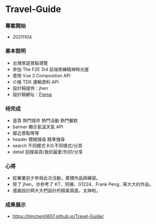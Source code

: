 # Travel-Guide

### 專案開始

- 20211104

### 基本說明

- 台灣旅遊景點導覽
- 參加 The F2E 3rd 前端修練精神時光屋
- 使用 Vue 3 Composition API
- 介接 TDX 運輸資料 API
- 設計稿提供：jhen
- 設計稿網址：[Figma](https://www.figma.com/file/fnHynjl6HHHCcqay2C4KVn)

### 待完成

- 首頁 熱門城市 熱門活動 熱門餐飲
- banner 顯示氣溫天氣 API
- 鄰近景點等等
- header 模糊搜尋 精準搜尋
- search 不同模式卡片不同樣式/分頁
- detail 回搜尋頁/我的最愛/列印/分享

### 心得

- 趁畢業前夕參與此次活動，累積作品與練習。
- 除了 jhen，亦參考了 KT、阿珊、G1224、Frank Peng...等大大的作品。
- 感謝設計師大大們設計的精美頁面，太神啦。

### 成果展示

- https://timchen0607.github.io/Travel-Guide/
